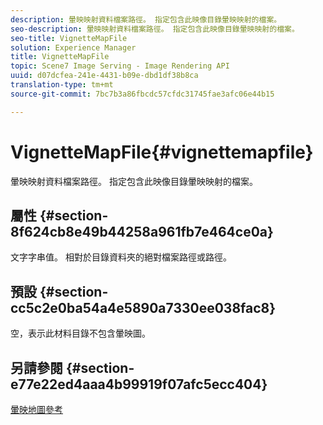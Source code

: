 ```yaml
---
description: 暈映映射資料檔案路徑。 指定包含此映像目錄暈映映射的檔案。
seo-description: 暈映映射資料檔案路徑。 指定包含此映像目錄暈映映射的檔案。
seo-title: VignetteMapFile
solution: Experience Manager
title: VignetteMapFile
topic: Scene7 Image Serving - Image Rendering API
uuid: d07dcfea-241e-4431-b09e-dbd1df38b8ca
translation-type: tm+mt
source-git-commit: 7bc7b3a86fbcdc57cfdc31745fae3afc06e44b15

---
```



# VignetteMapFile{#vignettemapfile}

暈映映射資料檔案路徑。 指定包含此映像目錄暈映映射的檔案。

## 屬性 {#section-8f624cb8e49b44258a961fb7e464ce0a}

文字字串值。 相對於目錄資料夾的絕對檔案路徑或路徑。

## 預設 {#section-cc5c2e0ba54a4e5890a7330ee038fac8}

空，表示此材料目錄不包含暈映圖。

## 另請參閱 {#section-e77e22ed4aaa4b99919f07afc5ecc404}

[暈映地圖參考](../../../../../ir-api/material-cat/image-rendering-api-ref/c-ir-material-catalog/c-ir-vignette-map-reference/c-ir-vignette-map-reference.md#concept-f9486269f2b04d4cb6750f3af7bf0eb7)
